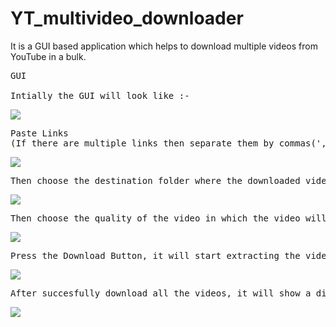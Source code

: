# YT_multivideo_downloader
It is a GUI based application which helps to download multiple videos from YouTube in a bulk.
<pre>
GUI

Intially the GUI will look like :- 
</pre>
![](https://github.com/banerjeesatwik/YT_video_downloader/blob/main/images/1.GUI.jpeg)

<pre>
Paste Links
(If there are multiple links then separate them by commas(','))
</pre>

![](https://github.com/banerjeesatwik/YT_video_downloader/blob/main/images/2.Linkpaste.jpeg)

<pre>
Then choose the destination folder where the downloaded video will be saved.
</pre>
![](https://github.com/banerjeesatwik/YT_video_downloader/blob/main/images/3.Browse.jpeg)

<pre>
Then choose the quality of the video in which the video will be downloaded.
</pre>
![](https://github.com/banerjeesatwik/YT_video_downloader/blob/main/images/4.QualitySelect.jpeg)
<pre>
Press the Download Button, it will start extracting the videos from youtube and downloading them one by one.
</pre>
![](https://github.com/banerjeesatwik/YT_video_downloader/blob/main/images/5.Downloading.jpeg)
<pre>
After succesfully download all the videos, it will show a dialog box as confirmation.
</pre>
![](https://github.com/banerjeesatwik/YT_video_downloader/blob/main/images/6.Final.jpeg)
